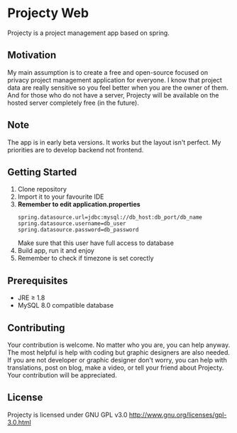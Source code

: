 # Projecty Web
Projecty is a project management app based on spring.

## Motivation
My main assumption is to create a free and open-source focused on privacy project management application for everyone.
I know that project data are really sensitive so you feel better when you are the owner of them.
And for those who do not have a server, 
Projecty will be available on the hosted server completely free (in the future).

## Note
The app is in early beta versions. It works but the layout isn't perfect. My priorities are to develop backend not frontend.

## Getting Started
1. Clone repository
1. Import it to your favourite IDE
1. **Remember to edit application.properties**
    ```
    spring.datasource.url=jdbc:mysql://db_host:db_port/db_name
    spring.datasource.username=db_user
    spring.datasource.password=db_password
    ```
    Make sure that this user have full access to database
1. Build app, run it and enjoy
1. Remember to check if timezone is set corectly

## Prerequisites
* JRE ≥ 1.8
* MySQL 8.0 compatible database

## Contributing
Your contribution is welcome. No matter who you are, you can help anyway.
The most helpful is help with coding but graphic designers are also needed.
If you are not developer or graphic designer don't worry,
you can help with translations, post on blog, make a video, or tell your friend about Projecty.
Your contribution will be appreciated.

## License
Projecty is licensed under GNU GPL v3.0 http://www.gnu.org/licenses/gpl-3.0.html
